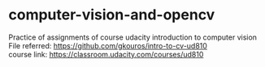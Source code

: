 # computer-vision-and-opencv
Practice of assignments of course udacity introduction to computer vision
<br>
File referred: https://github.com/gkouros/intro-to-cv-ud810
<br>
course link: https://classroom.udacity.com/courses/ud810
